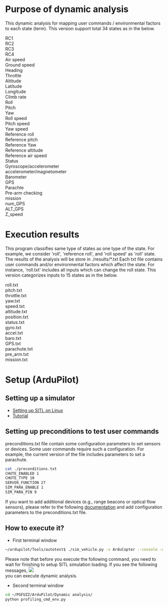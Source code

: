 # Purpose of dynamic analysis
This dynamic analysis for mapping user commands / environmental factors to each state (term).
This version support total 34 states as in the below.

RC1<br>
RC2<br>
RC3<br>
RC4<br>
Air speed<br>
Ground speed<br>
Heading<br>
Throttle<br>
Altitude<br>
Latitude<br>
Longitude<br>
Climb rate<br>
Roll<br>
Pitch<br>
Yaw<br>
Roll speed<br>
Pitch speed<br>
Yaw speed<br>
Reference roll<br>
Reference pitch<br>
Reference Yaw<br>
Reference altitude<br>
Reference air speed<br>
Status<br>
Gyroscope/accelerometer<br>
accelerometer/magnetometer<br>
Barometer<br>
GPS<br>
Parachte<br>
Pre-arm checking<br>
mission<br>
num_GPS<br>
ALT_GPS<br>
Z_speed<br>

# Execution results
This program classifies same type of states as one type of the state.
For example, we consider 'roll', 'reference roll', and 'roll speed' as 'roll' state.
The results of the analysis will be store in ./results/*.txt
Each txt file contains user commands and/or environmental factors which affect the state.
For instance, 'roll.txt' includes all inputs which can change the roll state.
This version categorizes inputs to 15 states as in the below.

roll.txt<br>
pitch.txt<br>
throttle.txt<br>
yaw.txt<br>
speed.txt<br>
altitude.txt<br>
position.txt<br>
status.txt<br>
gyro.txt<br>
accel.txt<br>
baro.txt<br>
GPS.txt<br>
parachute.txt<br>
pre_arm.txt<br>
mission.txt<br>

# Setup (ArduPilot)
## Setting up a simulator
- <a href="https://ardupilot.org/dev/docs/setting-up-sitl-on-linux.html" target="_blank"> Setting up SITL on Linux </a>
- <a href="https://ardupilot.org/dev/docs/copter-sitl-mavproxy-tutorial.html" target="_blank"> Tutorial</a>

## Setting up preconditions to test user commands
preconditions.txt file contain some configuration parameters to set sensors or devices. Some user commands require such a configuration. For example, the current version of the file includes parameters to set a parachute. 
```bash
cat ./preconditions.txt
CHUTE_ENABLED 1
CHUTE_TYPE 10
SERVO9_FUNCTION 27
SIM_PARA_ENABLE 1
SIM_PARA_PIN 9
```
If you want to add additional devices (e.g., range beacons or optical flow sensors), please refer to the following <a href="https://ardupilot.org/dev/docs/copter-sitl-mavproxy-tutorial.html" target="_blank">documentation</a> and add configuration parameters to the preconditions.txt file.

## How to execute it?
- First terminal window
```bash
~/ardupilot/Tools/autotest$ ./sim_vehicle.py -v ArduCopter --console -w --map
```
Please note that before you execute the following command, you need to wait for finishing to setup SITL simulation loading. If you see the following messages, 
<img src="https://github.com/purseclab/PGFUZZ/blob/main/ArduPilot/Dynamic%20analysis/example/dynamic_ex1.jpg"> <br>
you can execute dynamic analysis.

- Second terminal window
```bash
cd ~/PGFUZZ/ArduPilot/Dynamic analysis/
python profiling_cmd_env.py
```
